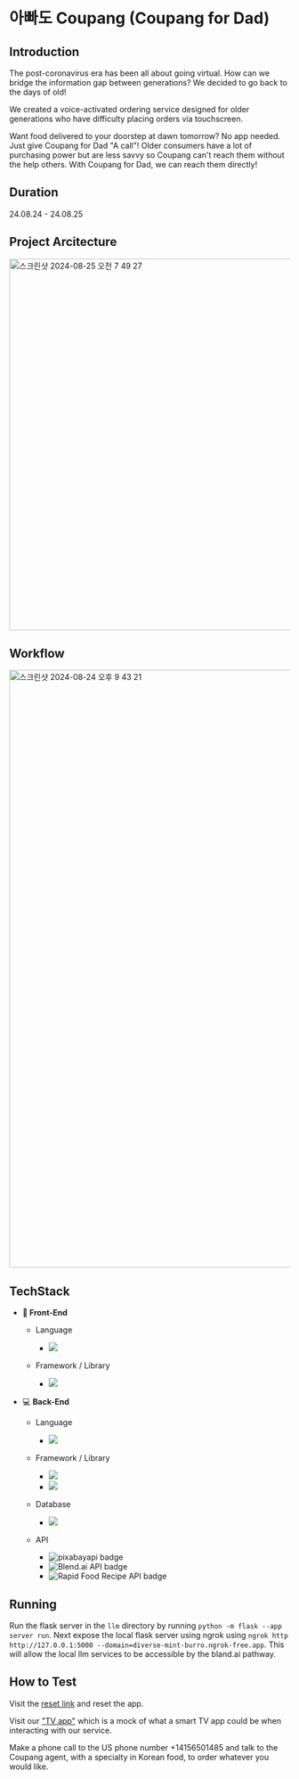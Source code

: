 # 아빠도 Coupang (Coupang for Dad)

## Introduction
The post-coronavirus era has been all about going virtual. How can we bridge the information gap between generations? We decided to go back to the days of old!

We created a voice-activated ordering service designed for older generations who have difficulty placing orders via touchscreen.

Want food delivered to your doorstep at dawn tomorrow? No app needed. Just give Coupang for Dad "A call"! Older consumers have a lot of purchasing power but are less savvy so Coupang can't reach them without the help others. With Coupang for Dad, we can reach them directly! 


## Duration
24.08.24 - 24.08.25 
    
## Project Arcitecture
<img width="667" alt="스크린샷 2024-08-25 오전 7 49 27" src="https://github.com/user-attachments/assets/968a92b7-88ef-47c9-ae3f-e6d5ac52b2c8">

## Workflow
<img width="1073" alt="스크린샷 2024-08-24 오후 9 43 21" src="https://github.com/user-attachments/assets/9ec88f04-93ca-4d0d-a8af-6ec676b15af4">

## TechStack
- **:art: Front-End**

  - Language
    - <img src="https://img.shields.io/badge/javascript-F7DF1E?style=for-the-badge&logo=javascript&logoColor=black">

  - Framework / Library
    - <img src="https://img.shields.io/badge/react-61DAFB?style=for-the-badge&logo=react&logoColor=black">


- :computer: __Back-End__

  - Language
    - <img src="https://img.shields.io/badge/Python-3776AB?style=for-the-badge&logo=Python&logoColor=white">

  - Framework / Library
    - <img src="https://img.shields.io/badge/Node.js-339933?style=for-the-badge&logo=Node.js&logoColor=white">
    - <img src="https://img.shields.io/badge/Flask-000000?style=for-the-badge&logo=flask&logoColor=white">

  - Database
    - <img src="https://img.shields.io/badge/Firebase_Realtime_DB-FFCA28?style=for-the-badge&logo=firebase&logoColor=black">

  - API
    - <img src="https://img.shields.io/badge/pixabayapi-0288D1?style=for-the-badge&logo=photoshop&logoColor=white" alt="pixabayapi badge"> 
    - <img src="https://img.shields.io/badge/Blend.ai_API-000000?style=for-the-badge&logo=blend&logoColor=white" alt="Blend.ai API badge"> 
    - <img src="https://img.shields.io/badge/Rapid_Food_Recipe_API-FF5722?style=for-the-badge&logo=food&logoColor=white" alt="Rapid Food Recipe API badge">

## Running
Run the flask server in the `llm` directory by running `python -m flask --app server run`.
Next expose the local flask server using ngrok using `ngrok http http://127.0.0.1:5000 --domain=diverse-mint-burro.ngrok-free.app`. This will allow the local llm services to be accessible by the bland.ai pathway.

## How to Test
Visit the [reset link](https://us-central1-hackseoul20241.cloudfunctions.net/api/reset) and reset the app.

Visit our ["TV app"](https://hack06.vercel.app/) which is a mock of what a smart TV app could be when interacting with our service.

Make a phone call to the US phone number +14156501485 and talk to the Coupang agent, with a specialty in Korean food, to order whatever you would like.

